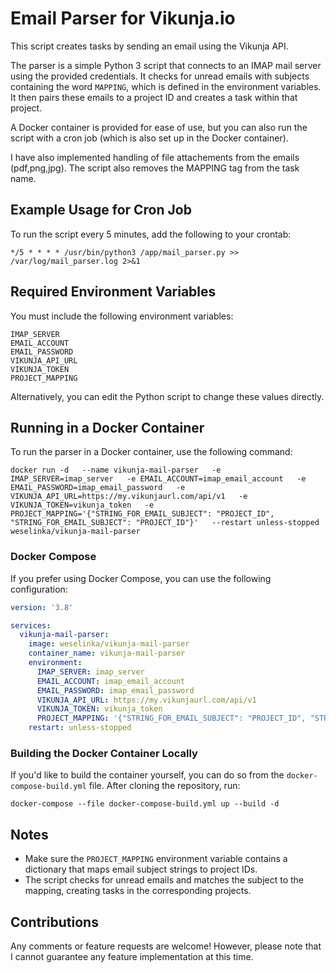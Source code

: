 # Email Parser for Vikunja.io

This script creates tasks by sending an email using the Vikunja API.

The parser is a simple Python 3 script that connects to an IMAP mail server using the provided credentials. It checks for unread emails with subjects containing the word `MAPPING`, which is defined in the environment variables. It then pairs these emails to a project ID and creates a task within that project. 

A Docker container is provided for ease of use, but you can also run the script with a cron job (which is also set up in the Docker container).

I have also implemented handling of file attachements from the emails (pdf,png,jpg).
The script also removes the MAPPING tag from the task name.

## Example Usage for Cron Job

To run the script every 5 minutes, add the following to your crontab:

```shell
*/5 * * * * /usr/bin/python3 /app/mail_parser.py >> /var/log/mail_parser.log 2>&1
```

## Required Environment Variables

You must include the following environment variables:

```shell
IMAP_SERVER
EMAIL_ACCOUNT
EMAIL_PASSWORD
VIKUNJA_API_URL
VIKUNJA_TOKEN
PROJECT_MAPPING
```

Alternatively, you can edit the Python script to change these values directly.

## Running in a Docker Container

To run the parser in a Docker container, use the following command:

```shell
docker run -d   --name vikunja-mail-parser   -e IMAP_SERVER=imap_server   -e EMAIL_ACCOUNT=imap_email_account   -e EMAIL_PASSWORD=imap_email_password   -e VIKUNJA_API_URL=https://my.vikunjaurl.com/api/v1   -e VIKUNJA_TOKEN=vikunja_token   -e PROJECT_MAPPING='{"STRING_FOR_EMAIL_SUBJECT": "PROJECT_ID", "STRING_FOR_EMAIL_SUBJECT": "PROJECT_ID"}'   --restart unless-stopped   weselinka/vikunja-mail-parser
```

### Docker Compose

If you prefer using Docker Compose, you can use the following configuration:

```yaml
version: '3.8'

services:
  vikunja-mail-parser:
    image: weselinka/vikunja-mail-parser
    container_name: vikunja-mail-parser
    environment:
      IMAP_SERVER: imap_server
      EMAIL_ACCOUNT: imap_email_account
      EMAIL_PASSWORD: imap_email_password
      VIKUNJA_API_URL: https://my.vikunjaurl.com/api/v1
      VIKUNJA_TOKEN: vikunja_token
      PROJECT_MAPPING: '{"STRING_FOR_EMAIL_SUBJECT": "PROJECT_ID", "STRING_FOR_EMAIL_SUBJECT": "PROJECT_ID"}'
    restart: unless-stopped
```

### Building the Docker Container Locally

If you'd like to build the container yourself, you can do so from the `docker-compose-build.yml` file. After cloning the repository, run:

```shell
docker-compose --file docker-compose-build.yml up --build -d
```

## Notes

- Make sure the `PROJECT_MAPPING` environment variable contains a dictionary that maps email subject strings to project IDs.
- The script checks for unread emails and matches the subject to the mapping, creating tasks in the corresponding projects.

## Contributions

Any comments or feature requests are welcome! However, please note that I cannot guarantee any feature implementation at this time.

